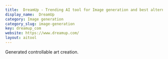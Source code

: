 ```yaml
---
title:  DreamUp - Trending AI tool for Image generation and best alternatives
display_name:  DreamUp
category: Image generation
category_slug: image-generation
key: dreamup_com
website: https://www.dreamup.com/
layout: aitool
---
```


Generated controllable art creation.
